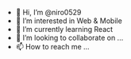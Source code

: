 - 👋 Hi, I’m @niro0529
- 👀 I’m interested in Web & Mobile
- 🌱 I’m currently learning React
- 💞️ I’m looking to collaborate on ...
- 📫 How to reach me ...

<!---
niro0529/niro0529 is a ✨ special ✨ repository because its `README.md` (this file) appears on your GitHub profile.
You can click the Preview link to take a look at your changes.
--->
